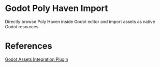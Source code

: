 # Godot Poly Haven Import

Directly browse Poly Haven inside Godot editor and import assets as native Godot resources.

# References

[Godot Assets Integration Plugin](https://github.com/godotassets/plugin/)
